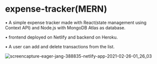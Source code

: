 # expense-tracker(MERN)
[Click here to visit the app]:https://eager-jang-388835.netlify.app/

• A simple expense tracker made with React(state management using Context API) and Node.js with MongoDB Atlas as database.

• frontend deployed on Netlify and backend on Heroku.

• A user can add and delete transactions from the list.



![screencapture-eager-jang-388835-netlify-app-2021-02-26-01_26_03](https://user-images.githubusercontent.com/64744858/109209493-9ebd2c00-77d1-11eb-8c65-c550e4ad5416.png)
